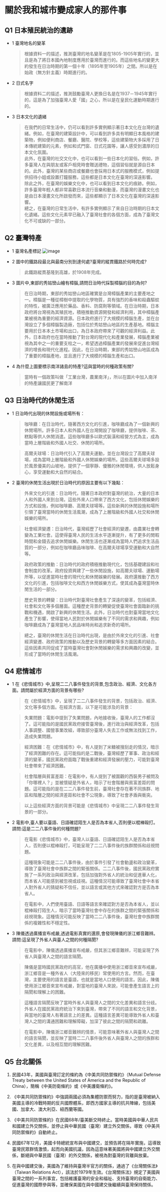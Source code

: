 關於我和城市變成家人的那件事
===

## Q1 日本殖民統治的遺跡
- 1 臺灣地名的變革
  > 根據資料一的描述，推測臺灣的地名變革是在1805-1905年實行的，並且是為了將日本國內地制度應用於臺灣而進行的。而這些地名的變更大約發生在日治時期的第一個十年（1895年至1905年）之間。所以是在始政（無方針主義）時期進行的。

- 2 日式名字
  > 根據資料二的描述，推測鼓勵臺灣人更換日名是在1937－1945年實行的，這是為了加強臺灣人愛「國」之心，所以是在皇民化運動時期進行的。

- 3 日本文化的遺緒
  > 在我們的日常生活中，仍可以看到許多實例顯示著日本文化在台灣的遺緒。例如，在臺灣的建築設計中，可以看到許多具有明顯日本風格的建築物，例如便利商店、餐廳、醫院、學校等，這些建築物大多採用了日本傳統建築的元素，例如和式門窗、日式花園等，讓人感受到濃厚的日本文化氛圍。<br/>
  此外，在臺灣的社交文化中，也可以看到一些日本化的習俗。例如，許多臺灣人在與朋友或客戶相見時會贈送禮物，這個習俗就是源自日本的。此外，臺灣的某些商店或餐廳也會採用日本式的服務模式，例如提供招待小姐或設置打鐘服務，這些都是日本文化在臺灣的深遠影響。<br/>
  除此之外，在臺灣的娛樂文化中，也可以看到日本文化的痕跡。例如，許多臺灣年輕人都非常喜歡日本流行音樂和動漫，而臺灣的漫畫文化也是由日本漫畫文化所啟發而來，這些都顯示了日本文化在臺灣的深遠影響。<br/>
  總之，在臺灣的日常生活中，有許多實例顯示了來自日治時期的日本文化遺緒。這些文化元素早已融入了臺灣社會的各個方面，成為了臺灣文化不可或缺的一部分。
  
## Q2 臺灣特產
- 1 臺灣名產標記
![image](https://github.com/Yushun-Chen/7-2_iamtw/blob/main/%E6%88%AA%E5%9C%96%202023-04-02%20%E4%B8%8A%E5%8D%884.18.59.png)
- 2 圖中的鐵路段最北與最南分別到達何處?臺灣的縱貫鐵路於何時完成?
  > 此鐵路縱貫基隆到高雄，於1908年完成。
  
- 3 圖片中,東部的秀姑巒山繪有樟腦,請問日治時代採製樟腦的目的為何?
  > 在日治時期，東部的秀姑巒山地區確實是台灣樟腦產業的主要產地之一。樟腦是一種從樟樹中提取的化學物質，具有強烈的香味和殺蟲驅蚊的特性，被廣泛應用於藥品、香料、防腐劑等領域。在日治時期，日本政府將台灣視為其殖民地，積極推動資源開發和經濟利用，其中樟腦產業被視為重要的經濟資源。日本政府進行了大規模的樟腦生產，並在台灣設立了多個樟腦製造廠，包括位於秀姑巒山地區的生產基地。樟腦主要用於日本本土市場和出口，為日本政府帶來了可觀的經濟利益。此外，日本政府也在當時推動了對台灣的現代化和產業發展，樟腦產業被視為其中之一的重要支柱之一，希望透過樟腦產業的發展來促進台灣經濟的增長和現代化進程。因此，在日治時期，東部的秀姑巒山地區成為了重要的樟腦產地，並且進行了大規模的樟腦生產和出口。
  
- 4 為什麼上圖要標示南洋諸島的特產?這與當時的何種政策有關?
  > 當時有一個政策叫做「工業台灣，農業南洋」，所以在圖片中加入南洋的特產讓國民更了解南洋
  
## Q3 日治時代的休閒生活
- 1 日治時代出現的休閒設施或場所有：
  > 咖啡廳：在日治時代，隨著西方文化的引進，咖啡廳成為了一個新興的休閒場所。許多日本人和外國人在台灣開設了咖啡廳，提供咖啡、茶、糕點等供人休閒消遣。這些咖啡廳多以歐式裝潢和經營方式為主，成為當時上層階級和外國人社交、休閒的場所。

  > 高爾夫球場：日治時代引入了高爾夫運動，並在台灣設立了高爾夫球場，成為當時上層階級和外國人休閒娛樂的場所。這些高爾夫球場多設於風景優美的山坡地，提供了一個寧靜、優雅的休閒環境，供人放鬆身心，享受運動和大自然的結合。

- 2 臺灣的休閒生活出現於日治時代的原因主要有以下幾點：
  > 外來文化的引進：日治時代，隨著日本政府對臺灣的統治，大量的日本人和外國人來到台灣。這些外來人口帶來了西方文化，包括休閒娛樂的方式和設施，例如咖啡廳、高爾夫球場等。這些新興的休閒設施和場所引領了臺灣當時的休閒生活風潮，成為了上層階級和外國人社交和休閒娛樂的場所。

  > 社會經濟變遷：日治時代，臺灣經歷了社會經濟的變遷，由農業社會轉變為工業社會。這使得臺灣人民的生活水平逐漸提升，有了更多的閒暇時間和金錢去追求休閒娛樂。休閒生活也逐漸成為當時人們追求生活品質的一部分，例如在咖啡廳品味咖啡、在高爾夫球場享受運動和大自然等。
  
  > 政府政策的推動：日治時代的政府積極推動現代化，包括基礎建設和社會制度的改革。政府投資興建了一些休閒設施，如高爾夫球場、運動場所等，以促進當時社會的現代化和休閒娛樂的發展。政府還推動了西方文化的引進，包括咖啡文化和西方休閒娛樂方式，使其成為臺灣當時休閒生活的一部分。

  > 歷史背景的轉變：日治時代對臺灣社會產生了深遠的變革，包括經濟、社會和文化等多個層面。這種歷史背景的轉變促使臺灣社會面臨新的挑戰和機遇，開啟了新興的休閒生活。此外，日治時代也對臺灣當地文化產生了影響，使得當地人民對於休閒娛樂有了不同的需求和興趣，例如咖啡廳成為了臺灣當地人民品味時尚和追求新奇的場所。

  > 總之，臺灣的休閒生活在日治時代出現，是由於外來文化的引進、社會經濟變遷、政府政策的推動以及歷史背景的轉變等多方面因素的結合。這些因素共同促成了當時臺灣社會對休閒娛樂的需求和興趣的改變，並形成了當時的休閒生活風潮。
  
## Q4 悲情城市
- 1 在《悲情城市》中,呈現二二八事件發生的背景,包含政治、經濟、文化各方面。請問屬於經濟方面的背景有哪些?
  > 在《悲情城市》中，呈現了二二八事件發生的背景，包括政治、經濟、文化等多個方面。在經濟方面，以下是可能涉及的背景：
    
    > 失業問題：電影中提到了失業問題，內地接收後，臺灣人的工作都沒了。這可能指的是國民黨政府接管臺灣後，進行政治與經濟改革，包括人事調整、國營事業改組，導致部分臺灣人失去工作或無法找到工作，造成失業問題。
    
    > 經濟困難：在《悲情城市》中，有人提到了米糖被搜刮走的情況，暗示了經濟困難的存在。這可能指的是二戰後，臺灣經歷了軍事、政治和經濟的變革，國民黨政府面臨了戰後重建和經濟發展的壓力，可能對臺灣社會帶來了經濟困難。
    
    > 社會階層與貧富差距：在電影中，有人提到了被圍觀的西裝男子被問及「你哪裡人？」並被懷疑是外省人，暗示了社會階層與貧富差距的問題。這可能指的是在二二八事件發生前，臺灣社會存在著不同族群、地區和階層之間的經濟差距和社會不公現象，導致了社會矛盾與衝突。
   
   > 以上這些經濟方面的背景可能是《悲情城市》中呈現二二八事件發生背景的一部分。
   
- 2 電影中,臺人要以臺語、日語確認陌生人是否為本省人,否則便以棍棒毆打。請問:這是二二八事件後的何種問題?
  > 在電影《悲情城市》中，臺灣人以臺語、日語確認陌生人是否為本省人，否則便以棍棒毆打，可能呈現了二二八事件後的族群關係和歧視問題。

  > 這種現象可能是二二八事件後，由於事件引發了社會動盪和政治變革，導致了臺灣社會中族群之間的緊張關係。二二八事件後，國民黨政府實施了一系列政治與經濟改革，包括加強對外省人的統治和促進華人化，而本省人可能感到被忽視或歧視。這種情況可能導致了臺灣社會中本省人對外省人的猜疑和不信任，並以語言或其他方式來確認對方是否為本省人。

  > 在電影中，人們使用臺語、日語等語言來確認對方是否為本省人，並以棍棒毆打陌生人，暗示了當時臺灣社會中存在的族群之間的緊張關係和歧視現象。這種情況可能反映了當時二二八事件後，臺灣社會中族群關係的複雜性和不穩定性。
  
- 3 陳儀透過廣播宣布戒嚴,透過電影真實的還原,會發現陳儀的浙江鄉音難辨。請問:這呈現了外省人與臺人之間的何種隔閡?
  > 在電影中，陳儀透過廣播宣布戒嚴，但其浙江鄉音難辨，可能呈現了外省人與臺灣人之間的語言隔閡。

  > 陳儀是當時國民黨政府的高官，他在廣播中使用浙江鄉音來宣布戒嚴，浙江鄉音是一種外省人（大陸來的移民）常使用的方言。然而，在臺灣，主要使用的語言是臺語，也就是當地人口使用的語言。因此，陳儀使用浙江鄉音來宣布戒嚴，對當地的臺灣人來說，可能會產生語言上的隔閡和理解上的困難。

  > 這種語言隔閡反映了當時外省人與臺灣人之間的文化差異和語言分歧。外省人在國民黨政府統治下來到臺灣，帶來了不同的語言和文化背景，與當地的臺灣人有著語言上的差異。這種語言差異可能導致外省人和臺灣人之間的溝通困難和理解障礙，加深了彼此之間的隔閡和疏離。

  > 在電影中，陳儀浙江鄉音難辨的情景，可能意味著外省人與臺灣人之間的語言隔閡，並反映了當時二二八事件後外省人與臺灣人之間的族群和文化差異，以及相互間的理解困難。
  
## Q5 台北關係
  1. 民國43年，美國與臺灣訂定的條約為《中美共同防禦條約》（Mutual Defense Treaty between the United States of America and the Republic of China），簡稱《中美防衛條約》或《中美護衛條約》。

  2. 《中美共同防禦條約》中強調兩國必須為集體防禦而努力，指的是臺灣被納入美國主導的冷戰時期的反共國際體系，即西方國家主導的抗共陣線，包括美國、加拿大、澳大利亞、紐西蘭等國。

  3. 《中美共同防禦條約》在民國68年/臺美斷交時終止。當時美國與中華人民共和國建立外交關係，並停止與中華民國（臺灣）建立外交關係，導致《中美共同防禦條約》自動終止。

  4. 民國67年12月，美國卡特總統宣布與中國建交，並預告將在隔年實施，這導致臺灣民眾群情激憤，起而向美國抗議，因為這意味著美國將與中國建立外交關係，斷絕與中華民國（臺灣）的外交關係，被視為對臺灣的背離與放棄。

  5. 在與中國建交後，美國為了維持與臺灣半官方的關係，通過了《台灣關係法》（Taiwan Relations Act），該法於1979年生效。《台灣關係法》規定了美國與臺灣之間的一系列事宜，包括維護臺灣的安全和福祉、支持臺灣的自衛能力、促進臺灣的國際參與等，並確保美國在與中國建交後繼續與臺灣保持關係。
